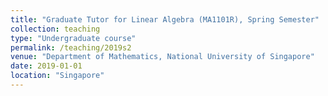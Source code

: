 ```yaml
---
title: "Graduate Tutor for Linear Algebra (MA1101R), Spring Semester"
collection: teaching
type: "Undergraduate course"
permalink: /teaching/2019s2
venue: "Department of Mathematics, National University of Singapore"
date: 2019-01-01
location: "Singapore"
---
```

